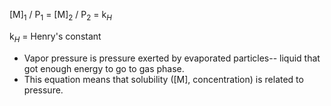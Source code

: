 [M]$_1$ / P$_1$ = [M]$_2$ / P$_2$ = k$_H$

k$_H$ = Henry's constant

- Vapor pressure is pressure exerted by evaporated particles-- liquid that got enough energy to go to gas phase.
- This equation means that solubility ([M], concentration) is related to pressure.

